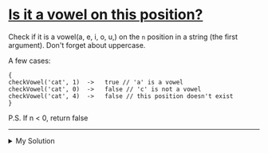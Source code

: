 # [Is it a vowel on this position?](https://www.codewars.com/kata/5a2b7edcb6486a856e00005b)

Check if it is a vowel(a, e, i, o, u,) on the `n` position in a string (the first argument). Don't forget about
uppercase.

A few cases:

    {
    checkVowel('cat', 1)  ->   true // 'a' is a vowel
    checkVowel('cat', 0)  ->   false // 'c' is not a vowel
    checkVowel('cat', 4)  ->   false // this position doesn't exist
    }

P.S. If n < 0, return false

---

<details><summary>My Solution</summary>

```js
const checkVowel = (string, position) => {
  if (position < 0 || position >= string.length) return false

  return /[aeiou]/i.test(string[position])
}
```

</details>
